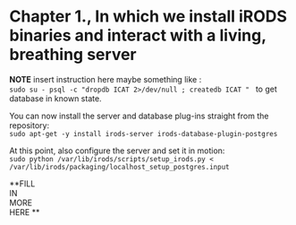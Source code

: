 # Chapter 1., In which we install iRODS binaries and interact with a living, breathing server

 **NOTE** insert instruction here maybe something like  :   
     ```sudo su - psql -c "dropdb ICAT 2>/dev/null ; createdb ICAT " ```
 to get database in known state.
 
You can now install the server and database plug-ins straight from the repository:  
`sudo apt-get -y install irods-server irods-database-plugin-postgres`

At this point, also configure the server and set it in motion:  
`sudo python /var/lib/irods/scripts/setup_irods.py < /var/lib/irods/packaging/localhost_setup_postgres.input`

**FILL   
   IN  
       MORE   
            HERE **
